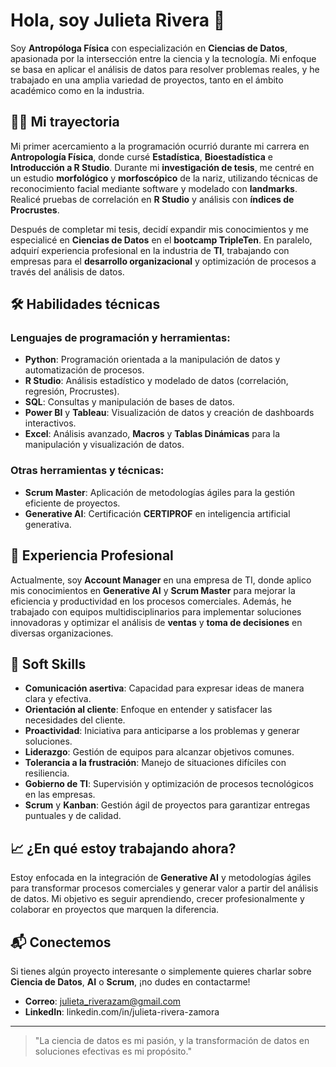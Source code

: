 # Hola, soy Julieta Rivera 👋

Soy **Antropóloga Física** con especialización en **Ciencias de Datos**, apasionada por la intersección entre la ciencia y la tecnología. Mi enfoque se basa en aplicar el análisis de datos para resolver problemas reales, y he trabajado en una amplia variedad de proyectos, tanto en el ámbito académico como en la industria.

## 👩‍💻 Mi trayectoria

Mi primer acercamiento a la programación ocurrió durante mi carrera en **Antropología Física**, donde cursé **Estadística**, **Bioestadística** e **Introducción a R Studio**. Durante mi **investigación de tesis**, me centré en un estudio **morfológico** y **morfoscópico** de la nariz, utilizando técnicas de reconocimiento facial mediante software y modelado con **landmarks**. Realicé pruebas de correlación en **R Studio** y análisis con **índices de Procrustes**.

Después de completar mi tesis, decidí expandir mis conocimientos y me especialicé en **Ciencias de Datos** en el **bootcamp TripleTen**. En paralelo, adquirí experiencia profesional en la industria de **TI**, trabajando con empresas para el **desarrollo organizacional** y optimización de procesos a través del análisis de datos.

## 🛠️ Habilidades técnicas

### **Lenguajes de programación y herramientas:**
- **Python**: Programación orientada a la manipulación de datos y automatización de procesos.
- **R Studio**: Análisis estadístico y modelado de datos (correlación, regresión, Procrustes).
- **SQL**: Consultas y manipulación de bases de datos.
- **Power BI** y **Tableau**: Visualización de datos y creación de dashboards interactivos.
- **Excel**: Análisis avanzado, **Macros** y **Tablas Dinámicas** para la manipulación y visualización de datos.

### **Otras herramientas y técnicas:**
- **Scrum Master**: Aplicación de metodologías ágiles para la gestión eficiente de proyectos.
- **Generative AI**: Certificación **CERTIPROF** en inteligencia artificial generativa.

## 💼 Experiencia Profesional

Actualmente, soy **Account Manager** en una empresa de TI, donde aplico mis conocimientos en **Generative AI** y **Scrum Master** para mejorar la eficiencia y productividad en los procesos comerciales. Además, he trabajado con equipos multidisciplinarios para implementar soluciones innovadoras y optimizar el análisis de **ventas** y **toma de decisiones** en diversas organizaciones.

## 🤝 Soft Skills

- **Comunicación asertiva**: Capacidad para expresar ideas de manera clara y efectiva.
- **Orientación al cliente**: Enfoque en entender y satisfacer las necesidades del cliente.
- **Proactividad**: Iniciativa para anticiparse a los problemas y generar soluciones.
- **Liderazgo**: Gestión de equipos para alcanzar objetivos comunes.
- **Tolerancia a la frustración**: Manejo de situaciones difíciles con resiliencia.
- **Gobierno de TI**: Supervisión y optimización de procesos tecnológicos en las empresas.
- **Scrum** y **Kanban**: Gestión ágil de proyectos para garantizar entregas puntuales y de calidad.

## 📈 ¿En qué estoy trabajando ahora?

Estoy enfocada en la integración de **Generative AI** y metodologías ágiles para transformar procesos comerciales y generar valor a partir del análisis de datos. Mi objetivo es seguir aprendiendo, crecer profesionalmente y colaborar en proyectos que marquen la diferencia.

## 📬 Conectemos

Si tienes algún proyecto interesante o simplemente quieres charlar sobre **Ciencia de Datos**, **AI** o **Scrum**, ¡no dudes en contactarme!

- **Correo**: julieta_riverazam@gmail.com
- **LinkedIn**: linkedin.com/in/julieta-rivera-zamora

---

> "La ciencia de datos es mi pasión, y la transformación de datos en soluciones efectivas es mi propósito."

